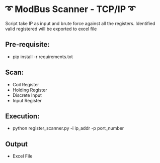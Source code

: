 # :curly_loop: ModBus Scanner - TCP/IP :curly_loop:

Script take IP as input and brute force against all the registers. Identified valid registered will be exported to excel file

## Pre-requisite:
* pip install -r requirements.txt


## Scan:
* Coil Register
* Holding Register
* Discrete Input
* Input Register

## Execution:
* python register_scanner.py -i ip_addr -p port_number

## Output
* Excel File
